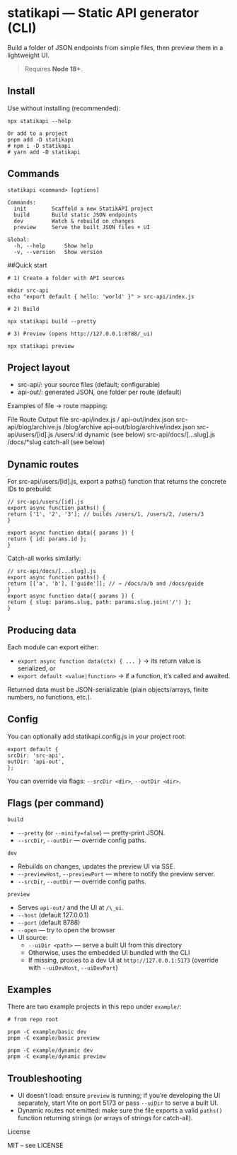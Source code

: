# statikapi — Static API generator (CLI)

Build a folder of JSON endpoints from simple files, then preview them in a lightweight UI.

> Requires **Node 18+**.

## Install

Use without installing (recommended):

```
npx statikapi --help

Or add to a project
pnpm add -D statikapi
# npm i -D statikapi
# yarn add -D statikapi
```

## Commands

```
statikapi <command> [options]

Commands:
  init        Scaffold a new StatikAPI project
  build       Build static JSON endpoints
  dev         Watch & rebuild on changes
  preview     Serve the built JSON files + UI

Global:
  -h, --help      Show help
  -v, --version   Show version
```

##Quick start

```
# 1) Create a folder with API sources

mkdir src-api
echo "export default { hello: 'world' }" > src-api/index.js

# 2) Build

npx statikapi build --pretty

# 3) Preview (opens http://127.0.0.1:8788/_ui)

npx statikapi preview
```

## Project layout

- src-api/: your source files (default; configurable)
- api-out/: generated JSON, one folder per route (default)

Examples of file → route mapping:

File Route Output file
src-api/index.js / api-out/index.json
src-api/blog/archive.js /blog/archive api-out/blog/archive/index.json
src-api/users/[id].js /users/:id dynamic (see below)
src-api/docs/[...slug].js /docs/\*slug catch-all (see below)

## Dynamic routes

For src-api/users/[id].js, export a paths() function that returns the concrete IDs to prebuild:

```
// src-api/users/[id].js
export async function paths() {
return ['1', '2', '3']; // builds /users/1, /users/2, /users/3
}

export async function data({ params }) {
return { id: params.id };
}
```

Catch-all works similarly:

```
// src-api/docs/[...slug].js
export async function paths() {
return [['a', 'b'], ['guide']]; // → /docs/a/b and /docs/guide
}
export async function data({ params }) {
return { slug: params.slug, path: params.slug.join('/') };
}
```

## Producing data

Each module can export either:

- `export async function data(ctx) { ... }` → its return value is serialized, or
- `export default <value|function>` → if a function, it’s called and awaited.

Returned data must be JSON-serializable (plain objects/arrays, finite numbers, no functions, etc.).

## Config

You can optionally add statikapi.config.js in your project root:

```
export default {
srcDir: 'src-api',
outDir: 'api-out',
};
```

You can override via flags: `--srcDir <dir>`, `--outDir <dir>`.

## Flags (per command)

`build`

- `--pretty` (or `--minify=false`) — pretty-print JSON.
- `--srcDir`, `--outDir` — override config paths.

`dev`

- Rebuilds on changes, updates the preview UI via SSE.
- `--previewHost`, `--previewPort` — where to notify the preview server.
- `--srcDir`, `--outDir` — override config paths.

`preview`

- Serves `api-out/` and the UI at `/\_ui`.
- `--host` (default 127.0.0.1)
- `--port` (default 8788)
- `--open` — try to open the browser
- UI source:
  - `--uiDir <path>` — serve a built UI from this directory
  - Otherwise, uses the embedded UI bundled with the CLI
  - If missing, proxies to a dev UI at `http://127.0.0.1:5173` (override with `--uiDevHost`, `--uiDevPort`)

## Examples

There are two example projects in this repo under `example/`:

```
# from repo root

pnpm -C example/basic dev
pnpm -C example/basic preview

pnpm -C example/dynamic dev
pnpm -C example/dynamic preview
```

## Troubleshooting

- UI doesn’t load: ensure `preview` is running; if you’re developing the UI separately, start Vite on port 5173 or pass `--uiDir` to serve a built UI.
- Dynamic routes not emitted: make sure the file exports a valid `paths()` function returning strings (or arrays of strings for catch-all).

License

MIT – see LICENSE
